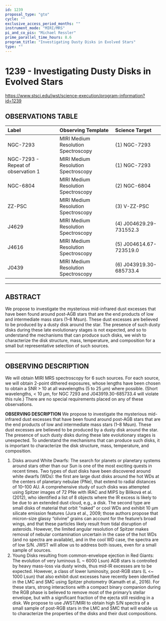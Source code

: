 ```yaml
---
id: 1239
proposal_type: "gto"
cycle: ""
exclusive_access_period_months: ""
instrument_mode: "MIRI/MRS"
pi_and_co_pis: "Michael Ressler"
prime_parallel_time_hours: 8.6
program_title: "Investigating Dusty Disks in Evolved Stars"
type: ""
---
```

# 1239 - Investigating Dusty Disks in Evolved Stars
https://www.stsci.edu/jwst/science-execution/program-information?id=1239
## OBSERVATIONS TABLE
| Label                       | Observing Template                 | Science Target              |
| :-------------------------- | :--------------------------------- | :-------------------------- |
| NGC-7293                    | MIRI Medium Resolution Spectroscopy | (1) NGC-7293                |
| NGC-7293 - Repeat of observation 1 | MIRI Medium Resolution Spectroscopy | (1) NGC-7293                |
| NGC-6804                    | MIRI Medium Resolution Spectroscopy | (2) NGC-6804                |
| ZZ-PSC                      | MIRI Medium Resolution Spectroscopy | (3) V-ZZ-PSC                |
| J4629                       | MIRI Medium Resolution Spectroscopy | (4) J004629.29-731552.3     |
| J4616                       | MIRI Medium Resolution Spectroscopy | (5) J004614.67-723519.0     |
| J0439                       | MIRI Medium Resolution Spectroscopy | (6) J043919.30-685733.4     |

---

## ABSTRACT

We propose to investigate the mysterious mid-infrared dust excesses that have been found around post-AGB stars that are the end products of low and intermediate mass stars (1–8 Msun). These dust excesses are believed to be produced by a dusty disk around the star. The presence of such dusty disks during these late evolutionary stages is not expected, and so to understand the mechanisms that can produce such disks, we wish to characterize the disk structure, mass, temperature, and composition for a small but representative selection of such sources.

---

## OBSERVING DESCRIPTION

We will obtain MIRI MRS spectroscopy for 6 such sources. For each source, we will obtain 2-point dithered exposures, whose lengths have been chosen to obtain a SNR > 10 at all wavelengths (5 to 25 µm) where possible. (Short wavelengths, < 10 µm, for NGC 7293 and J043919.30-685733.4 will violate this rule.) There are no special requirements placed on any of these observations.

**OBSERVING DESCRIPTION**
We propose to investigate the mysterious mid-infrared dust excesses that have been found around post-AGB stars that are the end products of low and intermediate mass stars (1–8 Msun). These dust excesses are believed to be produced by a dusty disk around the star. The presence of such dusty disks during these late evolutionary stages is unexpected. To understand the mechanisms that can produce such disks, it is important to characterize the disk structure, mass, temperature, and composition.

1. Disks around White Dwarfs: The search for planets or planetary systems around stars other than our Sun is one of the most exciting quests in recent times. Two types of dust disks have been discovered around white dwarfs (WDs): the first are large dust disks around the hot WDs at the centers of planetary nebulae (PNe), that extend to radial distances of 10–100 AU. A comprehensive study of such disks was attempted using Spitzer images of 72 PNe with IRAC and MIPS by Bilíková et al. (2012), who identified a list of 8 objects where the IR excess is likely to be due to an extended dust cloud, e.g., a disk. The second type are small disks of material that orbit “naked” or cool WDs and exhibit 10 µm silicate emission features (Jura et al., 2009; those authors propose that micron-size glassy “olivine” grains can account for the feature’s broad wings, and that these particles likely result from tidal disruption of asteroids. However, the limited angular resolution of Spitzer makes removal of nebular contamination uncertain in the case of the hot WDs (and no spectra are available), and in the cool WD case, the spectra are of low S/N. JWST will allow us to address both issues, even for a small sample of sources.
2. Young Disks resulting from common-envelope ejection in Red Giants: The evolution of very luminous (L ~ 6000 Lsun) AGB stars is controlled by heavy mass-loss via dusty winds, thus mid-IR excesses are to be expected. However, a class of lower luminosity, post-RGB stars (L <~ 1000 Lsun) that also exhibit dust excesses have recently been identified in the LMC and SMC using Spitzer photometry (Kamath et al., 2016). For these stars, strong interactions with a compact binary companion during the RGB phase is believed to remove most of the primary’s stellar envelope, but with a significant fraction of the ejecta still residing in a disk. We propose to use JWST/MIRI to obtain high S/N spectra of a small sample of post-RGB stars in the LMC and SMC that will enable us to characterize the properties of the disks and their dust compositions.